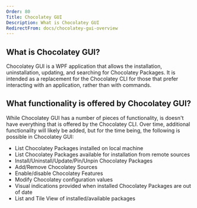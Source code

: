 ```yaml
---
Order: 80
Title: Chocolatey GUI
Description: What is Chocolatey GUI
RedirectFrom: docs/chocolatey-gui-overview
---
```


## What is Chocolatey GUI?

Chocolatey GUI is a WPF application that allows the installation, uninstallation, updating, and searching for Chocolatey Packages.  It is intended as a replacement for the Chocolatey CLI for those that prefer interacting with an application, rather than with commands.

## What functionality is offered by Chocolatey GUI?

While Chocolatey GUI has a number of pieces of functionality, is doesn't have everything that is offered by the Chocolatey CLI.  Over time, additional functionality will likely be added, but for the time being, the following is possible in Chocolatey GUI:

- List Chocolatey Packages installed on local machine
- List Chocolatey Packages available for installation from remote sources
- Install/Uninstall/Update/Pin/Unpin Chocolatey Packages
- Add/Remove Chocolatey Sources
- Enable/disable Chocolatey Features
- Modify Chocolatey configuration values
- Visual indications provided when installed Chocolatey Packages are out of date
- List and Tile View of installed/available packages

